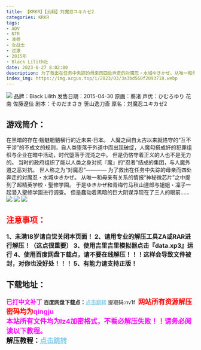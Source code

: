 ```yaml
---
title: 【KRKR】【云翻】対魔忍ユキカゼ2
categories: KRKR
tags:
- ADV
- NTR
- 凌辱
- 女战士
- 过激
- 2015年
- Black Lilith社
date: 2023-6-27 8:02:00
description: 为了救出在任务中失踪的母亲而四处奔走的対魔忍・水城ゆきかぜ。从唯一和母亲有关系的情报“神秘微芯片”之中提到了超精英学校・聖修学園。于是ゆきかぜ和青梅竹马秋山達郎与姐姐・凜子一起潜入聖修学園进行调查。但是蠢动着黑暗的巨大阴谋浮现在了三人的眼前……
index_img: https://img.acgus.top/i/2023/03/3a3bd560f2093718.webp
---
```

![](https://img.acgus.top/i/2023/03/3a3bd560f2093718.webp)
品牌：Black Lilith
发售日期：2015-04-30
原画：葵渚
声优：ひむろゆり 花南 佐藤遼佳
剧本：そのだまさき 笹山逸刀斎
原名：対魔忍ユキカゼ2

## 游戏简介：
在黑暗的存在·魑魅魍魉横行的近未来·日本。
人魔之间自太古以来就恪守的“互不干涉”的不成文的规则，自人类堕落于外道中而出现破绽，人魔勾搭成奸的犯罪组织与企业在暗中活动，时代堕落于混沌之中。
但是仍恪守着正义的人也不是无力的。
当时的政府组织了能以人类之身对抗『魔』的“忍者”结成的集团，与人魔外道之恶对抗。
世人称之为“对魔忍”————
为了救出在任务中失踪的母亲而四处奔走的対魔忍・水城ゆきかぜ。
从唯一和母亲有关系的情报“神秘微芯片”之中提到了超精英学校・聖修学園。
于是ゆきかぜ和青梅竹马秋山達郎与姐姐・凜子一起潜入聖修学園进行调查。
但是蠢动着黑暗的巨大阴谋浮现在了三人的眼前……
![](https://img.acgus.top/i/2023/03/6f2d046135093727.webp)
![](https://img.acgus.top/i/2023/03/b6a9ffc255093724.webp)
![](https://img.acgus.top/i/2023/03/d0044e73f9093721.webp)




## <font color=#FF0000 >注意事项：</font>
<font size=3><b>1、未满18岁请自觉关闭本页面！
2、请用专业的解压工具ZA或RAR进行解压！（这点很重要）
3、使用吉里吉里模拟器点击『data.xp3』运行
4、使用百度网盘下载点，请不要在线解压！！！这样会导致文件被封，对你也没好处！！！
5、有能力请支持正版！</b></font>

## 下载地址：
<font color=#FF00FF size=3>**已打中文补丁**</font>
<b>百度网盘下载点：</b><a href="https://pan.baidu.com/s/1KycwgneuDcYaqgKMOX_SnA?pwd=nv1f" style="color: #87CEEB;"><b>点击跳转</b></a> 提取码:nv1f
<a style="padding: 0" href="https://post.qingju.org/AD/"><img style="max-width:100%" src="https://img.acgus.top/i/2024/07/478f689b8021d8d499ab43d21acf137a.gif" alt=""></a>
<b><font color=#FF0000 size=4>网站所有资源解压密码均为</b></font><b><font color=#FF00FF size=4>qingju</font><font color=#FF0000 ></font></b><br><b><font color=#FF00FF size=4>本站所有文件均为lz4加密格式，不看必解压失败！！请务必阅读以下教程。</b></font><br><b><font color=#000 size=4>解压教程：</b><a href="https://post.qingju.org/tutorial/000/" style="color: #87CEEB;"><b>点击跳转</b></a>